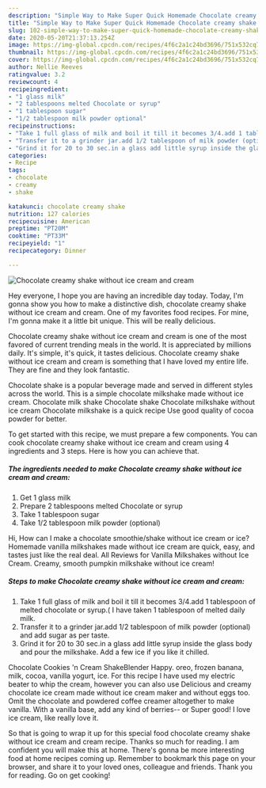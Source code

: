 ```yaml
---
description: "Simple Way to Make Super Quick Homemade Chocolate creamy shake without ice cream and cream"
title: "Simple Way to Make Super Quick Homemade Chocolate creamy shake without ice cream and cream"
slug: 102-simple-way-to-make-super-quick-homemade-chocolate-creamy-shake-without-ice-cream-and-cream
date: 2020-05-20T21:37:13.254Z
image: https://img-global.cpcdn.com/recipes/4f6c2a1c24bd3696/751x532cq70/chocolate-creamy-shake-without-ice-cream-and-cream-recipe-main-photo.jpg
thumbnail: https://img-global.cpcdn.com/recipes/4f6c2a1c24bd3696/751x532cq70/chocolate-creamy-shake-without-ice-cream-and-cream-recipe-main-photo.jpg
cover: https://img-global.cpcdn.com/recipes/4f6c2a1c24bd3696/751x532cq70/chocolate-creamy-shake-without-ice-cream-and-cream-recipe-main-photo.jpg
author: Nellie Reeves
ratingvalue: 3.2
reviewcount: 4
recipeingredient:
- "1 glass milk"
- "2 tablespoons melted Chocolate or syrup"
- "1 tablespoon sugar"
- "1/2 tablespoon milk powder optional"
recipeinstructions:
- "Take 1 full glass of milk and boil it till it becomes 3/4.add 1 tablespoon of melted chocolate or syrup.( I have taken 1 tablespoon of melted daily milk."
- "Transfer it to a grinder jar.add 1/2 tablespoon of milk powder (optional) and add sugar as per taste."
- "Grind it for 20 to 30 sec.in a glass add little syrup inside the glass body and pour the milkshake. Add a few ice if you like it chilled."
categories:
- Recipe
tags:
- chocolate
- creamy
- shake

katakunci: chocolate creamy shake 
nutrition: 127 calories
recipecuisine: American
preptime: "PT20M"
cooktime: "PT33M"
recipeyield: "1"
recipecategory: Dinner

---
```



![Chocolate creamy shake without ice cream and cream](https://img-global.cpcdn.com/recipes/4f6c2a1c24bd3696/751x532cq70/chocolate-creamy-shake-without-ice-cream-and-cream-recipe-main-photo.jpg)

Hey everyone, I hope you are having an incredible day today. Today, I'm gonna show you how to make a distinctive dish, chocolate creamy shake without ice cream and cream. One of my favorites food recipes. For mine, I'm gonna make it a little bit unique. This will be really delicious.

Chocolate creamy shake without ice cream and cream is one of the most favored of current trending meals in the world. It is appreciated by millions daily. It's simple, it's quick, it tastes delicious. Chocolate creamy shake without ice cream and cream is something that I have loved my entire life. They are fine and they look fantastic.

Chocolate shake is a popular beverage made and served in different styles across the world. This is a simple chocolate milkshake made without ice cream. Chocolate milk shake Chocolate shake Chocolate milkshake without ice cream Chocolate milkshake is a quick recipe Use good quality of cocoa powder for better.


To get started with this recipe, we must prepare a few components. You can cook chocolate creamy shake without ice cream and cream using 4 ingredients and 3 steps. Here is how you can achieve that.

<!--inarticleads1-->

##### The ingredients needed to make Chocolate creamy shake without ice cream and cream:

1. Get 1 glass milk
1. Prepare 2 tablespoons melted Chocolate or syrup
1. Take 1 tablespoon sugar
1. Take 1/2 tablespoon milk powder (optional)


Hi, How can I make a chocolate smoothie/shake without ice cream or ice? Homemade vanilla milkshakes made without ice cream are quick, easy, and tastes just like the real deal. All Reviews for Vanilla Milkshakes without Ice Cream. Creamy, smooth pumpkin milkshake without ice cream! 

<!--inarticleads2-->

##### Steps to make Chocolate creamy shake without ice cream and cream:

1. Take 1 full glass of milk and boil it till it becomes 3/4.add 1 tablespoon of melted chocolate or syrup.( I have taken 1 tablespoon of melted daily milk.
1. Transfer it to a grinder jar.add 1/2 tablespoon of milk powder (optional) and add sugar as per taste.
1. Grind it for 20 to 30 sec.in a glass add little syrup inside the glass body and pour the milkshake. Add a few ice if you like it chilled.


Chocolate Cookies &#39;n Cream ShakeBlender Happy. oreo, frozen banana, milk, cocoa, vanilla yogurt, ice. For this recipe I have used my electric beater to whip the cream, however you can also use Delicious and creamy chocolate ice cream made without ice cream maker and without eggs too. Omit the chocolate and powdered coffee creamer altogether to make vanilla. With a vanilla base, add any kind of berries-- or Super good! I love ice cream, like really love it. 

So that is going to wrap it up for this special food chocolate creamy shake without ice cream and cream recipe. Thanks so much for reading. I am confident you will make this at home. There's gonna be more interesting food at home recipes coming up. Remember to bookmark this page on your browser, and share it to your loved ones, colleague and friends. Thank you for reading. Go on get cooking!
